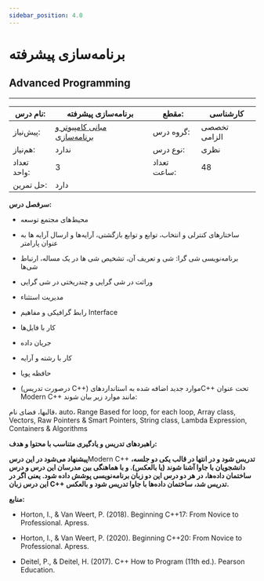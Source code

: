 ```yaml
---
sidebar_position: 4.0
---
```

# برنامه‌سازی پیشرفته
## Advanced Programming
_______________________________________________________________________________
| نام درس:    | برنامه‌سازی پیشرفته                                                              | مقطع:       | کارشناسی     |
| ----------- | -------------------------------------------------------------------------------- | ----------- | ------------ |
| پیش‌نیاز:   | [مبانی کامپیوتر و برنامه‌سازی](../base/Computer-Fundamentals-and-Programming.md) | گروه درس:   | تخصصی الزامی |
| هم‌نیاز:    | ندارد                                                                            | نوع درس:    | نظری         |
| تعداد واحد: | 3                                                                                | تعداد ساعت: | 48           |
| حل تمرین:   |  دارد                                                                            |             |              |

**سرفصل درس:**


- محیط‌های مجتمع توسعه

- ساختارهای کنترلی و انتخاب، توابع و توابع بازگشتی، آرایه‌ها و ارسال آرایه ها به عنوان پارامتر

- برنامه‌نویسی شی گرا: شی و تعریف آن، تشخیص شی ها در یک مساله، ارتباط شی‌ها

- وراثت در شی گرایی و چندریختی در شی گرایی

- مدیریت استثناء

- رابط گرافیکی و مفاهیم Interface

- کار با فایل‌ها

- جریان داده

- کار با رشته و آرایه

- حافظه پویا

- (درصورت تدریس C++) موارد جدید اضافه شده به استانداردهایC++ تحت عنوان Modern C++ مانند موارد زیر بیان شوند:

قالبها، فضای نام، auto، Range Based for loop, for each loop, Array class, Vectors, Raw Pointers & Smart Pointers, String class, Lambda Expression, Containers & Algorithms

**راهبردهای تدریس و یادگیری متناسب با محتوا و هدف:**

**پیشنهاد می‌شود در این درس**Modern C++ **تدریس شود و در انتها در قالب یکی دو جلسه، دانشجویان با جاوا آشنا شوند (یا بالعکس). و با هماهنگی بین مدرسان این درس و درس ساختمان داده‌ها، در هر دو درس این دو زبان برنامه‌نویسی پوشش داده شود. یعنی اگر در این درس زبان C++ تدریس شد،  ساختمان داده‌ها با جاوا تدریس شود و بالعکس.**

**منابع:**


- Horton, I., & Van Weert, P. (2018). Beginning C++17: From Novice to Professional. Apress.

- Horton, I., & Van Weert, P. (2020). Beginning C++20: From Novice to Professional. Apress.

- Deitel, P., & Deitel, H. (2017). C++ How to Program (11th ed.). Pearson Education.
